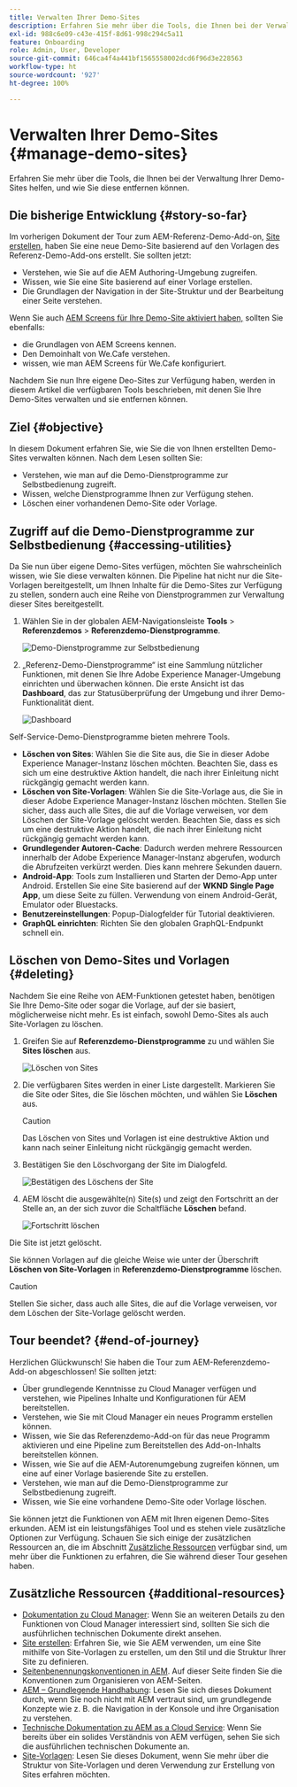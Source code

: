 ```yaml
---
title: Verwalten Ihrer Demo-Sites
description: Erfahren Sie mehr über die Tools, die Ihnen bei der Verwaltung Ihrer Demo-Sites helfen, und wie Sie diese entfernen können.
exl-id: 988c6e09-c43e-415f-8d61-998c294c5a11
feature: Onboarding
role: Admin, User, Developer
source-git-commit: 646ca4f4a441bf1565558002dcd6f96d3e228563
workflow-type: ht
source-wordcount: '927'
ht-degree: 100%

---
```


# Verwalten Ihrer Demo-Sites {#manage-demo-sites}

Erfahren Sie mehr über die Tools, die Ihnen bei der Verwaltung Ihrer Demo-Sites helfen, und wie Sie diese entfernen können.

## Die bisherige Entwicklung {#story-so-far}

Im vorherigen Dokument der Tour zum AEM-Referenz-Demo-Add-on, [Site erstellen](create-site.md), haben Sie eine neue Demo-Site basierend auf den Vorlagen des Referenz-Demo-Add-ons erstellt. Sie sollten jetzt:

* Verstehen, wie Sie auf die AEM Authoring-Umgebung zugreifen.
* Wissen, wie Sie eine Site basierend auf einer Vorlage erstellen.
* Die Grundlagen der Navigation in der Site-Struktur und der Bearbeitung einer Seite verstehen.

Wenn Sie auch [AEM Screens für Ihre Demo-Site aktiviert haben,](screens.md) sollten Sie ebenfalls:

* die Grundlagen von AEM Screens kennen.
* Den Demoinhalt von We.Cafe verstehen.
* wissen, wie man AEM Screens für We.Cafe konfiguriert.

Nachdem Sie nun Ihre eigene Deo-Sites zur Verfügung haben, werden in diesem Artikel die verfügbaren Tools beschrieben, mit denen Sie Ihre Demo-Sites verwalten und sie entfernen können.

## Ziel {#objective}

In diesem Dokument erfahren Sie, wie Sie die von Ihnen erstellten Demo-Sites verwalten können. Nach dem Lesen sollten Sie:

* Verstehen, wie man auf die Demo-Dienstprogramme zur Selbstbedienung zugreift.
* Wissen, welche Dienstprogramme Ihnen zur Verfügung stehen.
* Löschen einer vorhandenen Demo-Site oder Vorlage.

## Zugriff auf die Demo-Dienstprogramme zur Selbstbedienung {#accessing-utilities}

Da Sie nun über eigene Demo-Sites verfügen, möchten Sie wahrscheinlich wissen, wie Sie diese verwalten können. Die Pipeline hat nicht nur die Site-Vorlagen bereitgestellt, um Ihnen Inhalte für die Demo-Sites zur Verfügung zu stellen, sondern auch eine Reihe von Dienstprogrammen zur Verwaltung dieser Sites bereitgestellt.

1. Wählen Sie in der globalen AEM-Navigationsleiste **Tools** > **Referenzdemos** > **Referenzdemo-Dienstprogramme**.

   ![Demo-Dienstprogramme zur Selbstbedienung](assets/demo-utilities.png)

1. „Referenz-Demo-Dienstprogramme“ ist eine Sammlung nützlicher Funktionen, mit denen Sie Ihre Adobe Experience Manager-Umgebung einrichten und überwachen können. Die erste Ansicht ist das **Dashboard**, das zur Statusüberprüfung der Umgebung und ihrer Demo-Funktionalität dient.

   ![Dashboard](assets/dashboard.png)

Self-Service-Demo-Dienstprogramme bieten mehrere Tools.

* **Löschen von Sites**: Wählen Sie die Site aus, die Sie in dieser Adobe Experience Manager-Instanz löschen möchten. Beachten Sie, dass es sich um eine destruktive Aktion handelt, die nach ihrer Einleitung nicht rückgängig gemacht werden kann.
* **Löschen von Site-Vorlagen**: Wählen Sie die Site-Vorlage aus, die Sie in dieser Adobe Experience Manager-Instanz löschen möchten. Stellen Sie sicher, dass auch alle Sites, die auf die Vorlage verweisen, vor dem Löschen der Site-Vorlage gelöscht werden. Beachten Sie, dass es sich um eine destruktive Aktion handelt, die nach ihrer Einleitung nicht rückgängig gemacht werden kann.
* **Grundlegender Autoren-Cache**: Dadurch werden mehrere Ressourcen innerhalb der Adobe Experience Manager-Instanz abgerufen, wodurch die Abrufzeiten verkürzt werden. Dies kann mehrere Sekunden dauern.
* **Android-App**: Tools zum Installieren und Starten der Demo-App unter Android. Erstellen Sie eine Site basierend auf der **WKND Single Page App**, um diese Seite zu füllen. Verwendung von einem Android-Gerät, Emulator oder Bluestacks.
* **Benutzereinstellungen**: Popup-Dialogfelder für Tutorial deaktivieren.
* **GraphQL einrichten**: Richten Sie den globalen GraphQL-Endpunkt schnell ein.

## Löschen von Demo-Sites und Vorlagen {#deleting}

Nachdem Sie eine Reihe von AEM-Funktionen getestet haben, benötigen Sie Ihre Demo-Site oder sogar die Vorlage, auf der sie basiert, möglicherweise nicht mehr. Es ist einfach, sowohl Demo-Sites als auch Site-Vorlagen zu löschen.

1. Greifen Sie auf **Referenzdemo-Dienstprogramme** zu und wählen Sie **Sites löschen** aus.

   ![Löschen von Sites](assets/delete-sites.png)

1. Die verfügbaren Sites werden in einer Liste dargestellt. Markieren Sie die Site oder Sites, die Sie löschen möchten, und wählen Sie **Löschen** aus.

   >[!CAUTION]
   >
   >Das Löschen von Sites und Vorlagen ist eine destruktive Aktion und kann nach seiner Einleitung nicht rückgängig gemacht werden.

1. Bestätigen Sie den Löschvorgang der Site im Dialogfeld.

   ![Bestätigen des Löschens der Site](assets/confirm-site-delete.png)

1. AEM löscht die ausgewählte(n) Site(s) und zeigt den Fortschritt an der Stelle an, an der sich zuvor die Schaltfläche **Löschen** befand.

   ![Fortschritt löschen](assets/delete-progress.png)

Die Site ist jetzt gelöscht.

Sie können Vorlagen auf die gleiche Weise wie unter der Überschrift **Löschen von Site-Vorlagen** in **Referenzdemo-Dienstprogramme** löschen.

>[!CAUTION]
>
>Stellen Sie sicher, dass auch alle Sites, die auf die Vorlage verweisen, vor dem Löschen der Site-Vorlage gelöscht werden.

## Tour beendet? {#end-of-journey}

Herzlichen Glückwunsch! Sie haben die Tour zum AEM-Referenzdemo-Add-on abgeschlossen! Sie sollten jetzt:

* Über grundlegende Kenntnisse zu Cloud Manager verfügen und verstehen, wie Pipelines Inhalte und Konfigurationen für AEM bereitstellen.
* Verstehen, wie Sie mit Cloud Manager ein neues Programm erstellen können.
* Wissen, wie Sie das Referenzdemo-Add-on für das neue Programm aktivieren und eine Pipeline zum Bereitstellen des Add-on-Inhalts bereitstellen können.
* Wissen, wie Sie auf die AEM-Autorenumgebung zugreifen können, um eine auf einer Vorlage basierende Site zu erstellen.
* Verstehen, wie man auf die Demo-Dienstprogramme zur Selbstbedienung zugreift.
* Wissen, wie Sie eine vorhandene Demo-Site oder Vorlage löschen.

Sie können jetzt die Funktionen von AEM mit Ihren eigenen Demo-Sites erkunden. AEM ist ein leistungsfähiges Tool und es stehen viele zusätzliche Optionen zur Verfügung. Schauen Sie sich einige der zusätzlichen Ressourcen an, die im Abschnitt [Zusätzliche Ressourcen](#additional-resources) verfügbar sind, um mehr über die Funktionen zu erfahren, die Sie während dieser Tour gesehen haben.

## Zusätzliche Ressourcen {#additional-resources}

* [Dokumentation zu Cloud Manager](https://experienceleague.adobe.com/docs/experience-manager-cloud-service/content/onboarding/onboarding-concepts/cloud-manager-introduction.html?lang=de): Wenn Sie an weiteren Details zu den Funktionen von Cloud Manager interessiert sind, sollten Sie sich die ausführlichen technischen Dokumente direkt ansehen.
* [Site erstellen](/help/sites-cloud/administering/site-creation/create-site.md): Erfahren Sie, wie Sie AEM verwenden, um eine Site mithilfe von Site-Vorlagen zu erstellen, um den Stil und die Struktur Ihrer Site zu definieren.
* [Seitenbenennungskonventionen in AEM](/help/sites-cloud/authoring/sites-console/organizing-pages.md#page-name-restrictions-and-best-practices). Auf dieser Seite finden Sie die Konventionen zum Organisieren von AEM-Seiten.
* [AEM – Grundlegende Handhabung](/help/sites-cloud/authoring/basic-handling.md): Lesen Sie sich dieses Dokument durch, wenn Sie noch nicht mit AEM vertraut sind, um grundlegende Konzepte wie z. B. die Navigation in der Konsole und ihre Organisation zu verstehen.
* [Technische Dokumentation zu AEM as a Cloud Service](https://experienceleague.adobe.com/docs/experience-manager-cloud-service.html?lang=de): Wenn Sie bereits über ein solides Verständnis von AEM verfügen, sehen Sie sich die ausführlichen technischen Dokumente an.
* [Site-Vorlagen](/help/sites-cloud/administering/site-creation/site-templates.md): Lesen Sie dieses Dokument, wenn Sie mehr über die Struktur von Site-Vorlagen und deren Verwendung zur Erstellung von Sites erfahren möchten.
